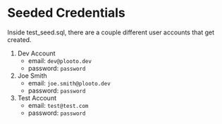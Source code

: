 # Seeded Credentials
Inside test_seed.sql, there are a couple different user accounts that get created.
1. Dev Account
	- email: `dev@plooto.dev`
	- password: `password`
2. Joe Smith
	- email: `joe.smith@plooto.dev`
	- password: `password`
3. Test Account
	- email: `test@test.com`
	- password: `password`